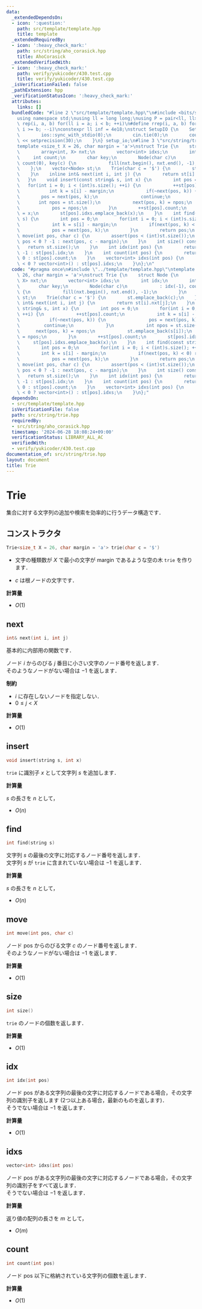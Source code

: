 ```yaml
---
data:
  _extendedDependsOn:
  - icon: ':question:'
    path: src/template/template.hpp
    title: template
  _extendedRequiredBy:
  - icon: ':heavy_check_mark:'
    path: src/string/aho_corasick.hpp
    title: AhoCorasick
  _extendedVerifiedWith:
  - icon: ':heavy_check_mark:'
    path: verify/yukicoder/430.test.cpp
    title: verify/yukicoder/430.test.cpp
  _isVerificationFailed: false
  _pathExtension: hpp
  _verificationStatusIcon: ':heavy_check_mark:'
  attributes:
    links: []
  bundledCode: "#line 2 \"src/template/template.hpp\"\n#include <bits/stdc++.h>\n\
    using namespace std;\nusing ll = long long;\nusing P = pair<ll, ll>;\n#define\
    \ rep(i, a, b) for(ll i = a; i < b; ++i)\n#define rrep(i, a, b) for(ll i = a;\
    \ i >= b; --i)\nconstexpr ll inf = 4e18;\nstruct SetupIO {\n    SetupIO() {\n\
    \        ios::sync_with_stdio(0);\n        cin.tie(0);\n        cout << fixed\
    \ << setprecision(30);\n    }\n} setup_io;\n#line 3 \"src/string/trie.hpp\"\n\
    template <size_t X = 26, char margin = 'a'>\nstruct Trie {\n    struct Node {\n\
    \        array<int, X> nxt;\n        vector<int> idxs;\n        int idx;\n   \
    \     int count;\n        char key;\n        Node(char c)\n            : idx(-1),\
    \ count(0), key(c) {\n            fill(nxt.begin(), nxt.end(), -1);\n        }\n\
    \    };\n    vector<Node> st;\n    Trie(char c = '$') {\n        st.emplace_back(c);\n\
    \    }\n    inline int& next(int i, int j) {\n        return st[i].nxt[j];\n \
    \   }\n    void insert(const string& s, int x) {\n        int pos = 0;\n     \
    \   for(int i = 0; i < (int)s.size(); ++i) {\n            ++st[pos].count;\n \
    \           int k = s[i] - margin;\n            if(~next(pos, k)) {\n        \
    \        pos = next(pos, k);\n                continue;\n            }\n     \
    \       int npos = st.size();\n            next(pos, k) = npos;\n            st.emplace_back(s[i]);\n\
    \            pos = npos;\n        }\n        ++st[pos].count;\n        st[pos].idx\
    \ = x;\n        st[pos].idxs.emplace_back(x);\n    }\n    int find(const string&\
    \ s) {\n        int pos = 0;\n        for(int i = 0; i < (int)s.size(); ++i) {\n\
    \            int k = s[i] - margin;\n            if(next(pos, k) < 0) return -1;\n\
    \            pos = next(pos, k);\n        }\n        return pos;\n    }\n    int\
    \ move(int pos, char c) {\n        assert(pos < (int)st.size());\n        return\
    \ pos < 0 ? -1 : next(pos, c - margin);\n    }\n    int size() const {\n     \
    \   return st.size();\n    }\n    int idx(int pos) {\n        return pos < 0 ?\
    \ -1 : st[pos].idx;\n    }\n    int count(int pos) {\n        return pos < 0 ?\
    \ 0 : st[pos].count;\n    }\n    vector<int> idxs(int pos) {\n        return pos\
    \ < 0 ? vector<int>() : st[pos].idxs;\n    }\n};\n"
  code: "#pragma once\n#include \"../template/template.hpp\"\ntemplate <size_t X =\
    \ 26, char margin = 'a'>\nstruct Trie {\n    struct Node {\n        array<int,\
    \ X> nxt;\n        vector<int> idxs;\n        int idx;\n        int count;\n \
    \       char key;\n        Node(char c)\n            : idx(-1), count(0), key(c)\
    \ {\n            fill(nxt.begin(), nxt.end(), -1);\n        }\n    };\n    vector<Node>\
    \ st;\n    Trie(char c = '$') {\n        st.emplace_back(c);\n    }\n    inline\
    \ int& next(int i, int j) {\n        return st[i].nxt[j];\n    }\n    void insert(const\
    \ string& s, int x) {\n        int pos = 0;\n        for(int i = 0; i < (int)s.size();\
    \ ++i) {\n            ++st[pos].count;\n            int k = s[i] - margin;\n \
    \           if(~next(pos, k)) {\n                pos = next(pos, k);\n       \
    \         continue;\n            }\n            int npos = st.size();\n      \
    \      next(pos, k) = npos;\n            st.emplace_back(s[i]);\n            pos\
    \ = npos;\n        }\n        ++st[pos].count;\n        st[pos].idx = x;\n   \
    \     st[pos].idxs.emplace_back(x);\n    }\n    int find(const string& s) {\n\
    \        int pos = 0;\n        for(int i = 0; i < (int)s.size(); ++i) {\n    \
    \        int k = s[i] - margin;\n            if(next(pos, k) < 0) return -1;\n\
    \            pos = next(pos, k);\n        }\n        return pos;\n    }\n    int\
    \ move(int pos, char c) {\n        assert(pos < (int)st.size());\n        return\
    \ pos < 0 ? -1 : next(pos, c - margin);\n    }\n    int size() const {\n     \
    \   return st.size();\n    }\n    int idx(int pos) {\n        return pos < 0 ?\
    \ -1 : st[pos].idx;\n    }\n    int count(int pos) {\n        return pos < 0 ?\
    \ 0 : st[pos].count;\n    }\n    vector<int> idxs(int pos) {\n        return pos\
    \ < 0 ? vector<int>() : st[pos].idxs;\n    }\n};"
  dependsOn:
  - src/template/template.hpp
  isVerificationFile: false
  path: src/string/trie.hpp
  requiredBy:
  - src/string/aho_corasick.hpp
  timestamp: '2024-06-28 18:08:24+09:00'
  verificationStatus: LIBRARY_ALL_AC
  verifiedWith:
  - verify/yukicoder/430.test.cpp
documentation_of: src/string/trie.hpp
layout: document
title: Trie
---
```


# Trie

集合に対する文字列の追加や検索を効率的に行うデータ構造です．

## コンストラクタ
```cpp
Trie<size_t X = 26, char margin = 'a'> trie(char c = '$')
```

- 文字の種類数が $X$ で最小の文字が $\mathrm{margin}$ であるような空の木 `trie` を作ります．

- $c$ は根ノードの文字です．

**計算量**

- $O(1)$

## next
```cpp
int& next(int i, int j)
```

基本的に内部用の関数です．

ノード $i$ からのびる $j$ 番目に小さい文字のノード番号を返します．<br>
そのようなノードがない場合は $-1$ を返します．

**制約**

- $i$ に存在しないノードを指定しない．
- $0 \leq j < X$

**計算量**

- $O(1)$

## insert
```cpp
void insert(string s, int x)
```

`trie` に識別子 $x$ として文字列 $s$ を追加します．

**計算量**

$s$ の長さを $n$ として，

- $O(n)$

## find
```cpp
int find(string s)
```

文字列 $s$ の最後の文字に対応するノード番号を返します．<br>
文字列 $s$ が `trie` に含まれていない場合は $-1$ を返します．

**計算量**

$s$ の長さを $n$ として，

- $O(n)$

## move
```cpp
int move(int pos, char c)
```

ノード $\mathrm{pos}$ からのびる文字 $c$ のノード番号を返します．<br>
そのようなノードがない場合は $-1$ を返します．

**計算量**

- $O(1)$

## size
```cpp
int size()
```

`trie` のノードの個数を返します．

**計算量**

- $O(1)$

## idx
```cpp
int idx(int pos)
```

ノード $\mathrm{pos}$ がある文字列の最後の文字に対応するノードである場合，その文字列の識別子を返します (2つ以上ある場合，最新のものを返します)．<br>
そうでない場合は $-1$ を返します．

**計算量**

- $O(1)$

## idxs
```cpp
vector<int> idxs(int pos)
```

ノード $\mathrm{pos}$ がある文字列の最後の文字に対応するノードである場合，その文字列の識別子をすべて返します．<br>
そうでない場合は $-1$ を返します．

**計算量**

返り値の配列の長さを $m$ として，

- $O(m)$

## count
```cpp
int count(int pos)
```

ノード $\mathrm{pos}$ 以下に格納されている文字列の個数を返します．

**計算量**

- $O(1)$